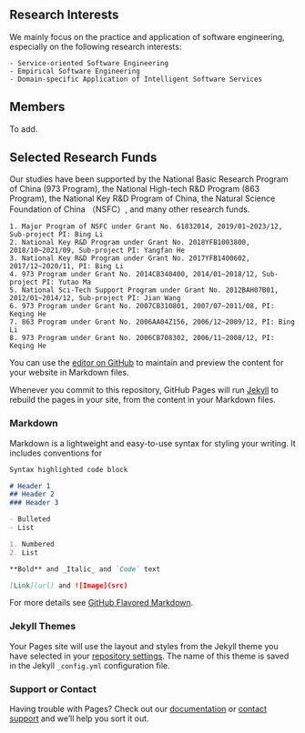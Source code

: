 ## Research Interests

We mainly focus on the practice and application of software engineering, especially on the following research interests:
```
- Service-oriented Software Engineering
- Empirical Software Engineering
- Domain-specific Application of Intelligent Software Services
```

## Members
To add.

## Selected Research Funds

Our studies have been supported by the National Basic Research Program of China (973 Program), the National High-tech R&D Program (863 Program), the National Key R&D Program of China, the Natural Science Foundation of China （NSFC）, and many other research funds.
``` 
1. Major Program of NSFC under Grant No. 61832014, 2019/01~2023/12, Sub-project PI: Bing Li 
2. National Key R&D Program under Grant No. 2018YFB1003800, 2018/10~2021/09, Sub-project PI: Yangfan He
3. National Key R&D Program under Grant No. 2017YFB1400602, 2017/12~2020/11, PI: Bing Li
4. 973 Program under Grant No. 2014CB340400, 2014/01~2018/12, Sub-project PI: Yutao Ma
5. National Sci-Tech Support Program under Grant No. 2012BAH07B01, 2012/01~2014/12, Sub-project PI: Jian Wang
6. 973 Program under Grant No. 2007CB310801, 2007/07~2011/08, PI: Keqing He
7. 863 Program under Grant No. 2006AA04Z156, 2006/12~2009/12, PI: Bing Li
8. 973 Program under Grant No. 2006CB708302, 2006/11~2008/12, PI: Keqing He
```
You can use the [editor on GitHub](https://github.com/ssea-lab/ssea-lab.github.io/edit/master/index.md) to maintain and preview the content for your website in Markdown files.

Whenever you commit to this repository, GitHub Pages will run [Jekyll](https://jekyllrb.com/) to rebuild the pages in your site, from the content in your Markdown files.

### Markdown

Markdown is a lightweight and easy-to-use syntax for styling your writing. It includes conventions for

```markdown
Syntax highlighted code block

# Header 1
## Header 2
### Header 3

- Bulleted
- List

1. Numbered
2. List

**Bold** and _Italic_ and `Code` text

[Link](url) and ![Image](src)
```

For more details see [GitHub Flavored Markdown](https://guides.github.com/features/mastering-markdown/).

### Jekyll Themes

Your Pages site will use the layout and styles from the Jekyll theme you have selected in your [repository settings](https://github.com/ssea-lab/ssea-lab.github.io/settings). The name of this theme is saved in the Jekyll `_config.yml` configuration file.

### Support or Contact

Having trouble with Pages? Check out our [documentation](https://help.github.com/categories/github-pages-basics/) or [contact support](https://github.com/contact) and we’ll help you sort it out.
